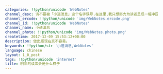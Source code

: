 ```yaml
---
categories: !!python/unicode 'WebNotes'
channel_desc: 请不要被「小道消息」这个名字误导.在这里,我只想努力为读者呈现一幅中国互联网的清明上河图.
channel_ercode: !!python/unicode 'img/WebNotes.ercode.png'
channel_id: !!python/unicode 'WebNotes'
channel_name: 小道消息
channel_photo: !!python/unicode 'img/WebNotes.photo.png'
createtime: 2017-12-09 15:53:12+00:00
description: 做出版现在真不容易。
keywords: !!python/str '小道消息,WebNotes'
language: chinese
layout: 1_0_post
tags: !!python/unicode 'internet'
title: 明年的读库会是什么样子
---
```

<div class="original_panel_content" id="js_content">
</div>
